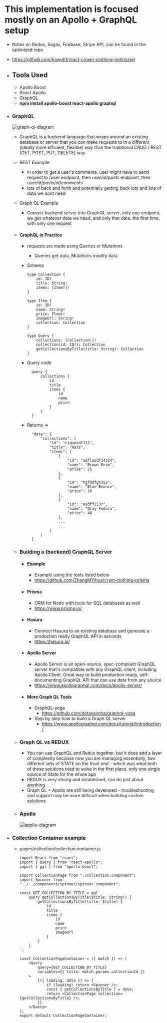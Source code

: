 # This implementation is focused mostly on an Apollo + GraphQL setup

-   Notes on Redux, Sagas, Firebase, Stripe API, can be found in the optimized repo
-   https://github.com/kawgh1/react-crown-clothing-optimized

-   ## Tools Used

    -   Apollo Boost
    -   React Apollo
    -   GraphQL
    -   **npm install apollo-boost react-apollo graphql**

-   ### GraphQL

    ![graph-ql-diagram](https://raw.githubusercontent.com/kawgh1/crown-clothing-graph-ql/master/diagrams/graphql-diagram.png)

    -   GraphQL is a backend language that wraps around an existing database or server that you can make requests to in a different (ideally more efficient, flexible) way than the traditional CRUD / REST (GET, POST, PUT, DELETE) way
    -   REST Example
        -   In order to get a user's comments, user might have to send request to /user endpoint, then user/id/posts endpoint, then user/id/posts/id/comments
        -   lots of back and forth and potentially getting back lots and lots of data we dont need
    -   Graph QL Example

        -   Convert backend server into GraphQL server, only one endpoint, we get whatever data we need, and only that data, the first time, with only one request

    -   #### GraphQL in Practice

        -   requests are made using Queries or Mutations
            -   Queries get data, Mutations modify data
        -   Schema

                type Collection {
                    id: ID!
                    title: String!
                    items: [Item!]!
                }

                type Item {
                    id: ID!
                    name: String!
                    price: Float!
                    imageUrl: String!
                    collection: Collection
                }

                type Query {
                    collections: [Collection!]!
                    collection(id: ID!): Collection
                    getCollectionsByTitle(title: String): Collection
                }

        -   Query code

                  query {
                      collections {
                          id
                          title
                          items {
                              id
                              name
                              price
                          }
                      }
                  }

        -   Returns =>

                  "data": {
                      "collections": [
                          "id": "cjquasdf121",
                          "title": "Hats",
                          "items": [
                              {
                                  "id": "adflasdf14324",
                                  "name": "Brown Brim",
                                  "price": 25
                              },
                              {
                                  "id": "hgfddfgh355",
                                  "name": "Blue Beanie",
                                  "price": 18
                              },
                              {
                                  "id": "asdff213r",
                                  "name": "Gray Fedora",
                                  "price": 40
                              },
                              ...
                              ...
                          ]
                      ]
                  }

    -   ### Building a (backend) GraphQL Server

        -   #### Example
            -   Example using the tools listed below
            -   https://github.com/ZhangMYihua/crwn-clothing-prisma
        -   #### Prisma
            -   ORM for Node with tools for SQL databases as well
            -   https://www.prisma.io/
        -   #### Hasura
            -   Connect Hasura to an existing database and generate a production ready GraphQL API in seconds
            -   https://hasura.io/
        -   #### Apollo Server

            -   Apollo Server is an open-source, spec-compliant GraphQL server that's compatible with any GraphQL client, including Apollo Client. Great way to build production ready, self-documenting GraphQL API that can use data from any source
            -   https://www.apollographql.com/docs/apollo-server/

        -   #### More Graph QL Tools
            -   GraphQL-yoga
                -   https://github.com/dotansimha/graphql-yoga
            -   Step by step how to build a Graph QL server
                -   https://www.apollographql.com/docs/tutorial/introduction/

    -   ### Graph QL vs REDUX

        -   You can use GraphQL and Redux together, but it does add a layer of complexity because now you are managing essentially, two different sets of STATE on the front end - which was what both of these solutions tried to solve in the first place, only one single source of State for the whole app
        -   REDUX is very strong and established, can do just about anything
        -   Graph QL + Apollo are still being developed - troubleshooting and support may be more difficult when building custom solutions

    -   ### Apollo
        ![apollo-diagram](https://raw.githubusercontent.com/kawgh1/crown-clothing-graph-ql/master/diagrams/apollo-diagram.png)

-   ### Collection Container example

    -   pages/collection/collection.container.js

            import React from "react";
            import { Query } from "react-apollo";
            import { gql } from "apollo-boost";

            import CollectionPage from "./collection.component";
            import Spinner from "../../components/spinner/spinner.component";

            const GET_COLLECTION_BY_TITLE = gql`
                query getCollectionsByTitle($title: String!) {
                    getCollectionsByTitle(title: $title) {
                        id
                        title
                        items {
                            id
                            name
                            price
                            imageUrl
                        }
                    }
                }
            `;

            const CollectionPageContainer = ({ match }) => (
                <Query
                    query={GET_COLLECTION_BY_TITLE}
                    variables={{ title: match.params.collectionId }}
                >
                    {({ loading, data }) => {
                        if (loading) return <Spinner />;
                        const { getCollectionsByTitle } = data;
                        return <CollectionPage collection={getCollectionsByTitle} />;
                    }}
                </Query>
            );
            export default CollectionPageContainer;
